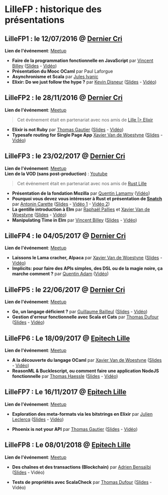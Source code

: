 # LilleFP : historique des présentations

## LilleFP1 : le 12/07/2016 @ [Dernier Cri](https://derniercri.io)
**Lien de l'événement**: [Meetup](https://www.meetup.com/fr-FR/Lille-FP/events/226004908/)

-  **Faire de la programmation fonctionnelle en JavaScript** par [Vincent Billey](https://twitter.com/Fenntasy) ([Slides](http://vincent.billey.me/talks/2016-07-11-you-can-do-fp-in-javascript/#1) - [Vidéo](https://www.youtube.com/watch?v=KtdacF5xSWQ))
-  **Présentation du Mooc OCaml** par Paul Laforgue
-  **Asynchronisme et Scala** par [Jules Ivanic](https://twitter.com/guizmaii)
-  **Elixir: Do we just follow the hype ?** par [Kevin Disneur](https://twitter.com/kdisneur) ([Slides](http://slides.com/kevindisneur/why-elixir#/) - [Vidéo](https://www.youtube.com/watch?v=mO75g9TFTRQ))

## LilleFP2 : le 28/11/2016 @ [Dernier Cri](https://derniercri.io)
**Lien de l'événement**: [Meetup](https://www.meetup.com/fr-FR/Lille-FP/events/235757320/)

> Cet événement était en partenariat avec nos amis de [Lille |> Elixir](https://www.meetup.com/fr-FR/Lille-Elixir/)

-  **Elixir is not Ruby** par [Thomas Gautier](https://twitter.com/aryko) ([Slides](https://tgautier.github.io/slides/#/) - [Vidéo](https://www.youtube.com/watch?v=lu9t-TJa5cw))
-  **Typesafe routing for Single Page App** [Xavier Van de Woestyne](https://twitter.com/vdwxv) ([Slides](http://xvw.github.io/talks/lillefp2/slides.pdf) - [Vidéo](https://www.youtube.com/watch?v=6GtpwlVuwQY))

## LilleFP3 : le 23/02/2017 @ [Dernier Cri](https://derniercri.io)
**Lien de l'événement**: [Meetup](https://www.meetup.com/fr-FR/Lille-FP/events/237497716/)  
**Lien de la VOD (sans post-production)** : [Youtube](https://www.youtube.com/watch?v=xVSs0grvE24)

> Cet événement était en partenariat avec nos amis de [Rust Lille](https://www.meetup.com/fr-FR/rust-lille/)

-  **Présentation de la fondation Mozilla** par [Quentin Lamamy](https://twitter.com/quentin_lamamy/) ([Vidéo](https://www.youtube.com/watch?v=fjZPbYyM49w))
-  **Pourquoi vous devez vous intéresser à Rust et présentation de [Snatch](https://github.com/derniercri/snatch)** par [Antonin Carette](https://twitter.com/k0pernicus) ([Slides](http://carette.xyz/lillefp_rust_2302.pdf) - [Vidéo 1](https://www.youtube.com/watch?v=4zVC2goUcaY) - [Vidéo 2](https://www.youtube.com/watch?v=R0lxyvdRh0A))
-  **La gentille introduction à Elm** par [Raphaël Pallies](https://twitter.com/fpilot333) et  [Xavier Van de Woestyne](https://twitter.com/vdwxv) ([Slides](http://xvw.github.io/talks/elm-begining/slides.pdf) - [Vidéo](https://www.youtube.com/watch?v=rVZRCXutfng))
-  **Manipulating Time in Elm** par [Vincent Billey](https://twitter.com/Fenntasy) ([Slides](http://vincent.billey.me/talks/2017-02-23-manipulating-time-in-elm/#1) - [Vidéo](https://www.youtube.com/watch?v=kCsHayhYgZY))

## LilleFP4 : le 04/05/2017 @ [Dernier Cri](https://derniercri.io)
**Lien de l'événement**: [Meetup](https://www.meetup.com/fr-FR/Lille-FP/events/238540711/)

-  **Laissons le Lama cracher, Alpaca** par [Xavier Van de Woestyne](https://twitter.com/vdwxv) ([Slides](http://xvw.github.io/talks/alpaca/slides.pdf) - [Vidéo](https://www.youtube.com/watch?v=qUJokqiPFrQ))
-  **Implicits: pour faire des APIs simples, des DSL ou de la magie noire, ça marche comment ?** par [Quentin Adam](https://twitter.com/waxzce) ([Vidéo](https://www.youtube.com/watch?v=FFwq4LtxzZg&t=16s))


## LilleFP5 : le 22/06/2017 @ [Dernier Cri](https://derniercri.io)
**Lien de l'événement**: [Meetup](https://www.meetup.com/fr-FR/Lille-FP/events/240476119/)

- **Go, un langage déficient ?** par [Guillaume Bailleul](https://twitter.com/laibulle) ([Slides](https://github.com/lillefp/talks/raw/master/mirror/go.pdf) - [Vidéo](https://www.youtube.com/watch?v=BMttH2H0Q7s))
- **Gestion d'erreur fonctionnelle avec Scala et Cats** par [Thomas Dufour](https://twitter.com/chwthewke) ([Slides](https://github.com/chwthewke/lillefp5/raw/master/cats-errors.pdf) - [Vidéo](https://www.youtube.com/watch?v=im5bTIi4yNU))

## LilleFP6 : Le 18/09/2017 @ [Epitech Lille](http://www.epitech.eu/lille/ecole-informatique-lille.aspx)
**Lien de l'événement**: [Meetup](https://www.meetup.com/fr-FR/preview/Lille-FP/events/242380047)

- **A la découverte du langage OCaml** par [Xavier Van de Woestyne](https://twitter.com/vdwxv) ([Slides](http://xvw.github.io/talks/lillefp6-ocaml/slides.pdf) - [Vidéo](https://www.youtube.com/watch?v=j7JX9hRTRJo))
- **ReasonML & Bucklescript, ou comment faire une application NodeJS fonctionnelle** par [Thomas Haessle](https://twitter.com/oteku) ([Slides](https://www.slideshare.net/ThomasHaessle/nodejs-the-edge-of-reason-lille-fp6) - [Vidéo](https://www.youtube.com/watch?v=a4QlUn7cUkA))

## LilleFP7 : Le 16/11/2017 @ [Epitech Lille](http://www.epitech.eu/lille/ecole-informatique-lille.aspx)
**Lien de l'événement**: [Meetup](https://www.meetup.com/Lille-FP/events/244510772/)

- **Exploration des meta-formats via les bitstrings en Elixir** par [Julien Leclercq](https://twitter.com/Juli1_leclercq) ([Slides](https://github.com/lillefp/talks/raw/master/mirror/lillefp7-bitstring.pdf) - [Vidéo](https://www.youtube.com/watch?v=XIVF1eDO6uE))

- **Phoenix is not your API** par [Thomas Gautier](https://twitter.com/aryko) ([Slides](https://github.com/lillefp/talks/raw/master/mirror/lillefp7-phoenix.pdf) - [Vidéo](https://www.youtube.com/watch?v=grcplpIL60I))

## LilleFP8 : Le 08/01/2018 @ [Epitech Lille](http://www.epitech.eu/lille/ecole-informatique-lille.aspx)
**Lien de l'événement**: [Meetup](https://www.meetup.com/fr-FR/Lille-FP/events/246212553/)

- **Des chaînes et des transactions (Blockchain)**
par [Adrien Bensaïbi](https://twitter.com/olinkloo)
([Slides](https://github.com/lillefp/talks/raw/master/mirror/lillefp8-blockchain.pdf) - Vidéo)

- **Tests de propriétés avec ScalaCheck**
par [Thomas Dufour](https://twitter.com/chwthewke)
([Slides](https://github.com/chwthewke/lillefp8/raw/master/Tests%20de%20propri%C3%A9t%C3%A9s.pdf) - Vidéo)
